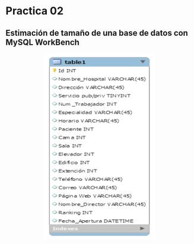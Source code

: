 # Practica 02

## Estimación de tamaño de una base de datos con MySQL WorkBench

<center> <img  alt="rename_screenshot" src="ADB.png" width= "300" height="500"></center>


